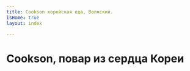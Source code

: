 ```yaml
---
title: Cookson корейская еда, Волжский.
isHome: true
layout: index

---
```

# Cookson, повар из сердца Кореи
